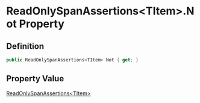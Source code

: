 # ReadOnlySpanAssertions&lt;TItem&gt;.Not Property
## Definition

```c#
public ReadOnlySpanAssertions<TItem> Not { get; }
```

## Property Value

[ReadOnlySpanAssertions&lt;TItem&gt;](MrKWatkins.Assertions.ReadOnlySpanAssertions-1.md)
